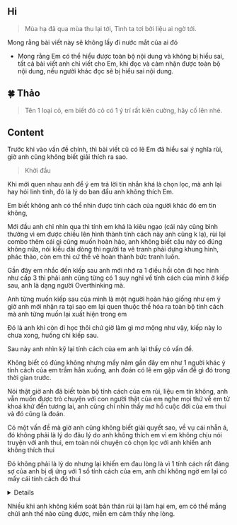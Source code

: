 **Hi**
---

> Mùa hạ đã qua mùa thu lại tới, Tình ta tơi bời liệu ai ngờ tới.

Mong rằng bài viết này sẽ không lấy đi nước mắt của ai đó

+ Mong rằng Em có thể hiểu được toàn bộ nội dung và không bị hiểu sai, tất cả bài viết anh chỉ viết cho Em, khi đọc và cảm nhận được toàn bộ nội dung, nếu người khác đọc sẽ bị hiểu sai nội dung.

**🍀 Thảo**
---

> Tên 1 loại cỏ, em biết đó cỏ có 1 ý trí rất kiên cường, hãy cố lên nhé.

**Content**
---

Trước khi vào vấn đề chính, thì bài viết cũ có lẽ Em đã hiểu sai ý nghĩa rùi, giờ anh cũng không biết giải thích ra sao.

> Khởi đầu

Khi mới quen nhau anh để ý em trả lời tin nhắn khá là chọn lọc, mà anh lại hay hỏi linh tinh, đó là lý do ban đầu anh không thích Em.

Em biết không anh có thể nhìn được tính cách của người khác đó em tin không,

Mới đầu anh chỉ nhìn qua thì tính em khá là kiêu ngạo (cái này cũng bình thường vì em được chiều lên hình thành tính cách này anh cũng k lạ), rùi lại combo thêm cái gì cũng muốn hoàn hảo, anh không biết câu này có đúng không nữa, nói kiểu dài dòng thì người ta vẽ tranh phải dựng khung hình, phác thảo, còn em thì cứ thế vẽ hoàn thành bức tranh luôn.

Gần đây em nhắc đến kiếp sau anh mới nhớ ra 1 điều hồi còn đi học hình như cấp 3 thì phải anh cũng từng có 1 suy nghĩ về tính cách của mình ở kiếp sau, anh là dạng người Overthinking mà.

Anh từng muốn kiếp sau của mình là một người hoàn hảo giống như em ý giờ anh mới nhận ra tại sao em lại quen thuộc thế hóa ra toàn bộ tính cách mà anh từng muốn lại xuất hiện trong em 

Đó là anh khi còn đi học thôi chứ giờ làm gì mơ mộng như vậy, kiếp này lo chưa xong, huống chi kiếp sau.

Sau này anh nhìn kỹ lại tính cách của em anh lại thấy có vấn đề.

Không biết có đúng không nhưng mấy năm gần đây em như 1 người khác ý tính cách của em trầm hẳn xuống, anh đoán có lẽ em gặp vấn đề gì đó trong thời gian trước.

Nói thật giờ anh đã biết toàn bộ tính cách của em rùi, liệu em tin không, anh vẫn muốn được trò chuyện với con người thật của em nghe mọi thứ về em từ khoá khứ đến tương lai, anh cũng chỉ nhìn thấy mơ hồ cuộc đời của em thui và đó cũng là đoán.

Có một vấn đề mà giờ anh cũng không biết giải quyết sao, về vụ cái nhẫn á, đó không phải là lý do đâu lý do anh không thích em vì em không chịu nói truyện với anh thui, em toàn nói chuyện có chọn lọc với anh khiến anh không thích thui 

Đó không phải là lý do nhưng lại khiến em đau lòng là vì 1 tính cách rất đáng sợ của anh bị dị ứng với 1 số tính cách của em, anh chỉ không ngờ em lại có mấy cái tính cách đó thui 

<details>


Anh tự đặt tên cho tính cách này là sát thủ dưới anh trăng

Tính cách này sẽ làm tổn thương tới người đang đứng trên đỉnh cao, anh không giám nói toàn bộ nghe có chút ảo diệu

Anh hiện tại có 4 tính cách

+ Ngây thơ

+ Nhút nhát

> 2 tính cách này sinh ra đã có rùi, thường người khác khi lớn lên họ thường bỏ đi tính cách này còn anh thì k nỡ

+ Sát thủ

> Tính cách này anh sợ nhất vì nó rất đáng sợ

+ Nghiêm túc

> Tính cách này mới được tạo ra nó được copy từ em đó

+ Trưởng thành

> Tính cách này dự kiến sẽ được tạo ra khi anh cưới

Các tính cách khác anh chưa nghĩ đến

</details>

Nhiều khi anh không kiểm soát bản thân rùi lại làm hại em, em có thể mắng chửi anh thế nào cũng được, miễn em cảm thấy nhẹ lòng.









